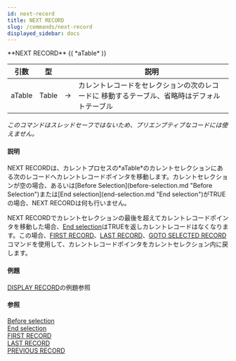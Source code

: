 ```yaml
---
id: next-record
title: NEXT RECORD
slug: /commands/next-record
displayed_sidebar: docs
---
```


<!--REF #_command_.NEXT RECORD.Syntax-->**NEXT RECORD** {( *aTable* )}<!-- END REF-->
<!--REF #_command_.NEXT RECORD.Params-->
| 引数 | 型 |  | 説明 |
| --- | --- | --- | --- |
| aTable | Table | &#8594;  | カレントレコードをセレクションの次のレコードに 移動するテーブル、省略時はデフォルトテーブル |

<!-- END REF-->

*このコマンドはスレッドセーフではないため、プリエンプティブなコードには使えません。*


#### 説明 

<!--REF #_command_.NEXT RECORD.Summary-->NEXT RECORDは、カレントプロセスの*aTable*のカレントセレクションにある次のレコードへカレントレコードポインタを移動します。<!-- END REF-->カレントセレクションが空の場合、あるいは[Before Selection](before-selection.md "Before Selection")または[End selection](end-selection.md "End selection")がTRUEの場合、NEXT RECORDは何も行いません。

NEXT RECORDでカレントセレクションの最後を超えてカレントレコードポインタを移動した場合、[End selection](end-selection.md "End selection")はTRUEを返しカレントレコードはなくなります。この場合、[FIRST RECORD](first-record.md "FIRST RECORD")、[LAST RECORD](last-record.md "LAST RECORD")、[GOTO SELECTED RECORD](goto-selected-record.md "GOTO SELECTED RECORD")コマンドを使用して、カレントレコードポインタをカレントセレクション内に戻します。

#### 例題 

[DISPLAY RECORD](display-record.md "DISPLAY RECORD")の例題参照

#### 参照 

[Before selection](before-selection.md)  
[End selection](end-selection.md)  
[FIRST RECORD](first-record.md)  
[LAST RECORD](last-record.md)  
[PREVIOUS RECORD](previous-record.md)  